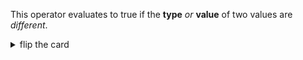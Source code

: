 This operator evaluates to true if the **type** _or_ **value** of two values are _different_.

<details>
<summary>flip the card</summary>
<br>

# _strict inequality_ operator: `!==`

```js
'use strict';

// you can use this operator to compare primitives directly
console.log('4' !== 4);

// or to compare the values stored in variables
let stringFour = '4';
let numberFour = 4;
console.log(stringFour !== numberFour);
```

</details>
